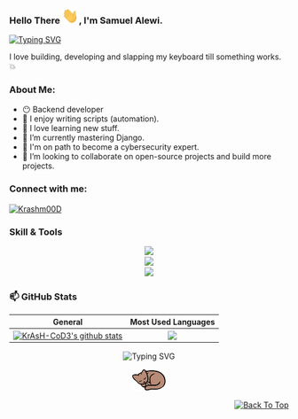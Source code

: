 <!-- <h4 align="center">

YOU SURE LIKE BEHIND THE SCENE 😏
      WELCOME ANYWAYS!

```
+@ @ @ @ @ @ @ @ @ @ @ @ @ @ @ @ @ @ @ @ @ @ @ @ @ @ @ @ @ @+
@@         o o                                             @@
@@         | |                                             @@
@@        _L_L_                                            @@
@@     ❮\/__-__\/❯   Programming isn't about what you know @@
@@     ❮(|~o.o~|)❯    It's about what you can figure out   @@
@@     ❮/ \`-'/ \❯                                         @@
@@       _/`U'\_                                           @@
@@      ( .   . )       .----------------------------.     @@
@@     / /     \ \      | while( ! (succed=try() ) ) |     @@
@@     \ |  ,  | /      '----------------------------'     @@
@@      \|=====|/                                          @@
@@       |_.^._|                                           @@
@@       | |"| |                                           @@
@@       ( ) ( )          Testing leads to failure         @@
@@       |_| |_|     and failure leads to understanding    @@
@@   _.-' _j L_ '-._                                       @@
@@  (___.'     '.___)                                      @@
+@ @ @ @ @ @ @ @ @ @ @ @ @ @ @ @ @ @ @ @ @ @ @ @ @ @ @ @ @ @+
```
</h4> -->

<!--
**KrAsH-CoD3/KrAsH-CoD3** is a ✨ _special_ ✨ repository because its `README.md` (this file) appears on your GitHub profile.
-->


### Hello There <img src="https://raw.githubusercontent.com/KrAsH-CoD3/KrAsH-CoD3/main/images/waving%20palm.gif" width="30px">, I'm Samuel Alewi.

[![Typing SVG](https://readme-typing-svg.herokuapp.com?color=635DF7&font=Courgette&lines=Cybersecurity+Enthusiasm;Continuous+Learner;Problem+Solver)](https://git.io/typing-svg)

I love building, developing and slapping my keyboard till something works. :collision:

### About Me:
- 😶 Backend developer
- 🦋 I enjoy writing scripts (automation). 
- 🔁 I love learning new stuff. 
- 🌱 I’m currently mastering Django.
- 🔭 I'm on path to become a cybersecurity expert.
- 👯 I’m looking to collaborate on open-source projects and build more projects.
<!-- - ⚡ Fun fact: I am a jovial, social and hardworking person who loves music and video games. I wouldn't consider myself a passionate football fan, as I often lack the interest to watch it(I've got bug to fix 😕). -->


<h3 align="left">Connect with me:</h3>
<p align="left">
  <a href="https://twitter.com/krashm00D" target="blank">
    <img align="center" src="https://www.vectorlogo.zone/logos/twitter/twitter-ar21.svg" alt="Krashm00D" />
  </a>
</p>

### Skill & Tools
<p align="center">
<!--   <img src="https://skillicons.dev/icons?i=html,css,tailwind" /></br> -->
  <img src="https://go-skill-icons.vercel.app/api/icons?i=html,css,tailwind" /></br>
  <img src="https://go-skill-icons.vercel.app/api/icons?i=py,js,django,selenium,playwright" /></br>
  <img src="https://go-skill-icons.vercel.app/api/icons?i=git,mysql,postgres" /></br>
<!--   <img src="https://skillicons.dev/icons?i=py,js,django,git,selenium,playwright,mysql" /></br> <!-- md,mongodb,regex,github,ableton,bots,postgres,wordpress, --> 
<!--   <img src="https://skillicons.dev/icons?i=postman,fastapi,sqlite,vscode,linux,powershell,docker,aws" /></br> -->
</p>

<!--
### Resume's
 - [Github Generated Resume](https://resume.github.io/?KrAsH-CoD3) -->


### 📫 GitHub Stats
| General         | Most Used Languages |
|--------------|:-----:|
| <a href="https://github.com/KrAsH-CoD3/KrAsH-CoD3"><img align="center" src="https://github-readme-stats.vercel.app/api?username=krash-cod3&theme=transparent&count_private=true&show_icons=true&include_all_commits=true&hide_border=true" alt="KrAsH-CoD3's github stats" /></a>  |   <a href="https://github.com/KrAsH-CoD3/KrAsH-CoD3"><img align="center" src="https://github-readme-stats.vercel.app/api/top-langs/?username=KrAsH-CoD3&hide_progress=true" /></a>

<p align="center">
<!--   <img src="https://raw.githubusercontent.com/KrAsH-CoD3/KrAsH-CoD3/main/images/contribution%20snake%20grid.gif" width="700" /> -->
<!--   <img src="https://github.com/KrAsH-CoD3/KrAsH-CoD3/blob/output/github-contribution-grid-snake.svg" /> -->
  <img align="center" src="https://readme-typing-svg.herokuapp.com?font=DynaPuff&duration=3000&pause=1000&color=635DF7&width=435&center=true&lines=Thank+you+for+visiting.;Have+a+nice+one!" alt="Typing SVG" />
</p>
<div align="center">
  <img src="https://raw.githubusercontent.com/KrAsH-CoD3/KrAsH-CoD3/main/images/Sleeping%20Cat.gif" height="40"/>
</div>   
<p align="right">
  <a href="#top">
    <img src="https://img.shields.io/static/v1?label&message=back+to+top&color=635DF7&style=flat&logo" alt="Back To Top" />
  </a>
</p>
